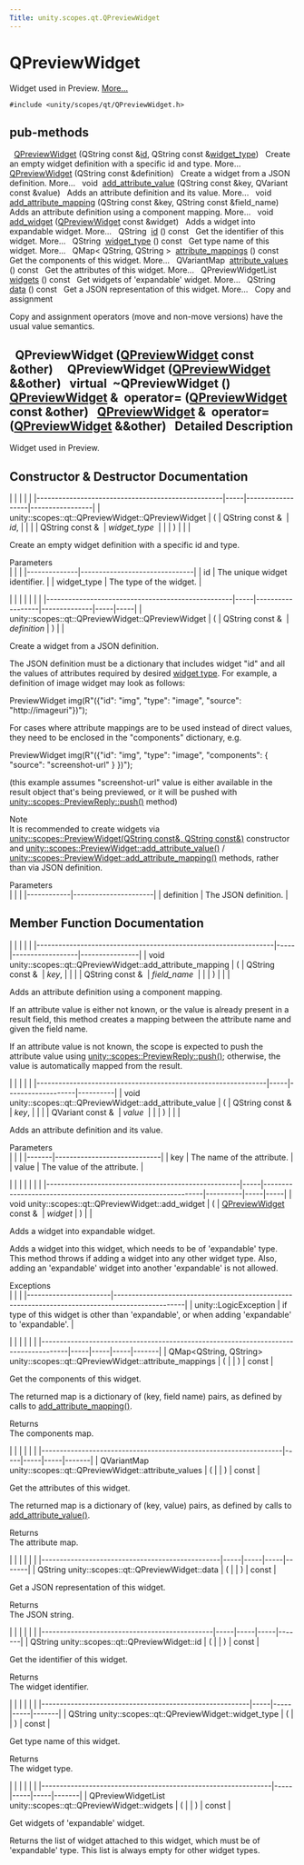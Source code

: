 ```yaml
---
Title: unity.scopes.qt.QPreviewWidget
---
```

        
QPreviewWidget
==============

Widget used in Preview. [More...](#details)

`#include <unity/scopes/qt/QPreviewWidget.h>`

pub-methods
------------------------------------------------------

 
<a href="#aba81db48085e0528f1112941fb547c4a">QPreviewWidget</a> (QString const &<a href="#a3b230204123aa720d925f85fd51425a0">id</a>, QString const &<a href="#a600705e26341af0ef375830665462a47">widget_type</a>)
 
Create an empty widget definition with a specific id and type. More...
 
 
<a href="#a3b1daf6806081a727875ce0f4384f612">QPreviewWidget</a> (QString const &definition)
 
Create a widget from a JSON definition. More...
 
void 
<a href="#a708df5ca5097de8f6b81a71958cf9b75">add_attribute_value</a> (QString const &key, QVariant const &value)
 
Adds an attribute definition and its value. More...
 
void 
<a href="#a7ebeecb9c8cc66f871692bd19eb8cfe6">add_attribute_mapping</a> (QString const &key, QString const &field\_name)
 
Adds an attribute definition using a component mapping. More...
 
void 
<a href="#ae9d8c0c5d81c827b84cda80df49dc70e">add_widget</a> (<a href="index.html">QPreviewWidget</a> const &widget)
 
Adds a widget into expandable widget. More...
 
QString 
<a href="#a3b230204123aa720d925f85fd51425a0">id</a> () const
 
Get the identifier of this widget. More...
 
QString 
<a href="#a600705e26341af0ef375830665462a47">widget_type</a> () const
 
Get type name of this widget. More...
 
QMap&lt; QString, QString &gt; 
<a href="#ae6d2278216cc638cc8869e12fdf619fc">attribute_mappings</a> () const
 
Get the components of this widget. More...
 
QVariantMap 
<a href="#a1af3433d81deca2a1c5de44cec693412">attribute_values</a> () const
 
Get the attributes of this widget. More...
 
QPreviewWidgetList 
<a href="#a5732c60c89fa86e08e86fd62f5649ce3">widgets</a> () const
 
Get widgets of 'expandable' widget. More...
 
QString 
<a href="#a4be99753312de446095968767eb46bbe">data</a> () const
 
Get a JSON representation of this widget. More...
 
Copy and assignment

Copy and assignment operators (move and non-move versions) have the usual value semantics.

 
**QPreviewWidget** (<a href="index.html">QPreviewWidget</a> const &other)
 
 
**QPreviewWidget** (<a href="index.html">QPreviewWidget</a> &&other)
 
virtual 
**~QPreviewWidget** ()
 
<a href="index.html">QPreviewWidget</a> & 
**operator=** (<a href="index.html">QPreviewWidget</a> const &other)
 
<a href="index.html">QPreviewWidget</a> & 
**operator=** (<a href="index.html">QPreviewWidget</a> &&other)
 
<span id="details"></span>
Detailed Description
--------------------

Widget used in Preview.

Constructor & Destructor Documentation
--------------------------------------

<span id="aba81db48085e0528f1112941fb547c4a" class="anchor"></span>
|                                                   |     |                  |                 |
|---------------------------------------------------|-----|------------------|-----------------|
| unity::scopes::qt::QPreviewWidget::QPreviewWidget | (   | QString const &  | *id*,           |
|                                                   |     | QString const &  | *widget\_type*  |
|                                                   | )   |                  |                 |

Create an empty widget definition with a specific id and type.

Parameters  
|              |                               |
|--------------|-------------------------------|
| id           | The unique widget identifier. |
| widget\_type | The type of the widget.       |

<span id="a3b1daf6806081a727875ce0f4384f612" class="anchor"></span>
|                                                   |     |                  |              |     |     |
|---------------------------------------------------|-----|------------------|--------------|-----|-----|
| unity::scopes::qt::QPreviewWidget::QPreviewWidget | (   | QString const &  | *definition* | )   |     |

Create a widget from a JSON definition.

The JSON definition must be a dictionary that includes widget "id" and all the values of attributes required by desired <a href="index.html">widget type</a>. For example, a definition of image widget may look as follows:

PreviewWidget img(R<span class="stringliteral">"({"id": "img", "type": "image", "source": "http://imageuri"})");</span>

For cases where attribute mappings are to be used instead of direct values, they need to be enclosed in the "components" dictionary, e.g.

PreviewWidget img(R<span class="stringliteral">"({"id": "img", "type": "image", "components": { "source": "screenshot-url" } })");</span>

(this example assumes "screenshot-url" value is either available in the result object that's being previewed, or it will be pushed with <a href="../unity.scopes.PreviewReply.md#a9fc593618b83ec444fb6c9b2b298764a" title="Sends widget definitions to the sender of the preview query. ">unity::scopes::PreviewReply::push()</a> method)

Note  
It is recommended to create widgets via <a href="unity.scopes.PreviewWidget.md" title="A widget for a preview. ">unity::scopes::PreviewWidget(QString const&amp;, QString const&amp;)</a> constructor and <a href="../unity.scopes.PreviewWidget.md#a42dd64704890d72bcc6ecbd7bccbfcd9" title="Adds an attribute definition and its value. ">unity::scopes::PreviewWidget::add_attribute_value()</a> / <a href="../unity.scopes.PreviewWidget.md#a8bb890267a69dd6bb5ca70b663c75e74" title="Adds an attribute definition using a component mapping. ">unity::scopes::PreviewWidget::add_attribute_mapping()</a> methods, rather than via JSON definition.

<!-- -->

Parameters  
|            |                      |
|------------|----------------------|
| definition | The JSON definition. |

Member Function Documentation
-----------------------------

<span id="a7ebeecb9c8cc66f871692bd19eb8cfe6" class="anchor"></span>
|                                                                 |     |                  |                |
|-----------------------------------------------------------------|-----|------------------|----------------|
| void unity::scopes::qt::QPreviewWidget::add\_attribute\_mapping | (   | QString const &  | *key*,         |
|                                                                 |     | QString const &  | *field\_name*  |
|                                                                 | )   |                  |                |

Adds an attribute definition using a component mapping.

If an attribute value is either not known, or the value is already present in a result field, this method creates a mapping between the attribute name and given the field name.

If an attribute value is not known, the scope is expected to push the attribute value using <a href="../unity.scopes.PreviewReply.md#a9fc593618b83ec444fb6c9b2b298764a" title="Sends widget definitions to the sender of the preview query. ">unity::scopes::PreviewReply::push()</a>; otherwise, the value is automatically mapped from the result.

<span id="a708df5ca5097de8f6b81a71958cf9b75" class="anchor"></span>
|                                                               |     |                   |          |
|---------------------------------------------------------------|-----|-------------------|----------|
| void unity::scopes::qt::QPreviewWidget::add\_attribute\_value | (   | QString const &   | *key*,   |
|                                                               |     | QVariant const &  | *value*  |
|                                                               | )   |                   |          |

Adds an attribute definition and its value.

Parameters  
|       |                             |
|-------|-----------------------------|
| key   | The name of the attribute.  |
| value | The value of the attribute. |

<span id="ae9d8c0c5d81c827b84cda80df49dc70e" class="anchor"></span>
|                                                     |     |                                                             |          |     |     |
|-----------------------------------------------------|-----|-------------------------------------------------------------|----------|-----|-----|
| void unity::scopes::qt::QPreviewWidget::add\_widget | (   | <a href="index.html">QPreviewWidget</a> const &  | *widget* | )   |     |

Adds a widget into expandable widget.

Adds a widget into this widget, which needs to be of 'expandable' type. This method throws if adding a widget into any other widget type. Also, adding an 'expandable' widget into another 'expandable' is not allowed.

Exceptions  
|                       |                                                                                                 |
|-----------------------|-------------------------------------------------------------------------------------------------|
| unity::LogicException | if type of this widget is other than 'expandable', or when adding 'expandable' to 'expandable'. |

<span id="ae6d2278216cc638cc8869e12fdf619fc" class="anchor"></span>
|                                                                                     |     |     |     |       |
|-------------------------------------------------------------------------------------|-----|-----|-----|-------|
| QMap&lt;QString, QString&gt; unity::scopes::qt::QPreviewWidget::attribute\_mappings | (   |     | )   | const |

Get the components of this widget.

The returned map is a dictionary of (key, field name) pairs, as defined by calls to <a href="#a7ebeecb9c8cc66f871692bd19eb8cfe6" title="Adds an attribute definition using a component mapping. ">add_attribute_mapping()</a>.

Returns  
The components map.

<span id="a1af3433d81deca2a1c5de44cec693412" class="anchor"></span>
|                                                                  |     |     |     |       |
|------------------------------------------------------------------|-----|-----|-----|-------|
| QVariantMap unity::scopes::qt::QPreviewWidget::attribute\_values | (   |     | )   | const |

Get the attributes of this widget.

The returned map is a dictionary of (key, value) pairs, as defined by calls to <a href="#a708df5ca5097de8f6b81a71958cf9b75" title="Adds an attribute definition and its value. ">add_attribute_value()</a>.

Returns  
The attribute map.

<span id="a4be99753312de446095968767eb46bbe" class="anchor"></span>
|                                                 |     |     |     |       |
|-------------------------------------------------|-----|-----|-----|-------|
| QString unity::scopes::qt::QPreviewWidget::data | (   |     | )   | const |

Get a JSON representation of this widget.

Returns  
The JSON string.

<span id="a3b230204123aa720d925f85fd51425a0" class="anchor"></span>
|                                               |     |     |     |       |
|-----------------------------------------------|-----|-----|-----|-------|
| QString unity::scopes::qt::QPreviewWidget::id | (   |     | )   | const |

Get the identifier of this widget.

Returns  
The widget identifier.

<span id="a600705e26341af0ef375830665462a47" class="anchor"></span>
|                                                         |     |     |     |       |
|---------------------------------------------------------|-----|-----|-----|-------|
| QString unity::scopes::qt::QPreviewWidget::widget\_type | (   |     | )   | const |

Get type name of this widget.

Returns  
The widget type.

<span id="a5732c60c89fa86e08e86fd62f5649ce3" class="anchor"></span>
|                                                               |     |     |     |       |
|---------------------------------------------------------------|-----|-----|-----|-------|
| QPreviewWidgetList unity::scopes::qt::QPreviewWidget::widgets | (   |     | )   | const |

Get widgets of 'expandable' widget.

Returns the list of widget attached to this widget, which must be of 'expandable' type. This list is always empty for other widget types.

